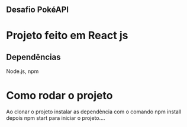 ## Desafio PokéAPI

# Projeto feito em React js

## Dependências 

Node.js, npm 


#  Como rodar o projeto

Ao clonar o projeto instalar as dependência com o comando npm install
depois npm start para iniciar o projeto....


